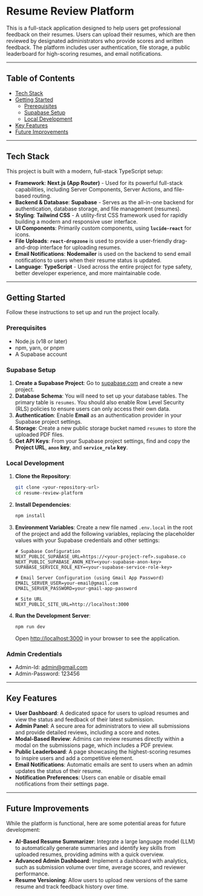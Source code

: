 # Resume Review Platform

This is a full-stack application designed to help users get professional feedback on their resumes. Users can upload their resumes, which are then reviewed by designated administrators who provide scores and written feedback. The platform includes user authentication, file storage, a public leaderboard for high-scoring resumes, and email notifications.

---

## Table of Contents

-   [Tech Stack](#tech-stack)
-   [Getting Started](#getting-started)
    -   [Prerequisites](#prerequisites)
    -   [Supabase Setup](#supabase-setup)
    -   [Local Development](#local-development)
-   [Key Features](#key-features)
-   [Future Improvements](#future-improvements)

---

## Tech Stack

This project is built with a modern, full-stack TypeScript setup:

* **Framework**: **Next.js (App Router)** - Used for its powerful full-stack capabilities, including Server Components, Server Actions, and file-based routing.
* **Backend & Database**: **Supabase** - Serves as the all-in-one backend for authentication, database storage, and file management (resumes).
* **Styling**: **Tailwind CSS** - A utility-first CSS framework used for rapidly building a modern and responsive user interface.
* **UI Components**: Primarily custom components, using **`lucide-react`** for icons.
* **File Uploads**: **`react-dropzone`** is used to provide a user-friendly drag-and-drop interface for uploading resumes.
* **Email Notifications**: **Nodemailer** is used on the backend to send email notifications to users when their resume status is updated.
* **Language**: **TypeScript** - Used across the entire project for type safety, better developer experience, and more maintainable code.

---

## Getting Started

Follow these instructions to set up and run the project locally.

### Prerequisites

* Node.js (v18 or later)
* npm, yarn, or pnpm
* A Supabase account

### Supabase Setup

1.  **Create a Supabase Project**: Go to [supabase.com](https://supabase.com) and create a new project.
2.  **Database Schema**: You will need to set up your database tables. The primary table is `resumes`. You should also enable Row Level Security (RLS) policies to ensure users can only access their own data.
3.  **Authentication**: Enable **Email** as an authentication provider in your Supabase project settings.
4.  **Storage**: Create a new public storage bucket named `resumes` to store the uploaded PDF files.
5.  **Get API Keys**: From your Supabase project settings, find and copy the **Project URL**, **`anon` key**, and **`service_role` key**.

### Local Development

1.  **Clone the Repository**:
    ```bash
    git clone <your-repository-url>
    cd resume-review-platform
    ```
2.  **Install Dependencies**:
    ```bash
    npm install
    ```
3.  **Environment Variables**:
    Create a new file named `.env.local` in the root of the project and add the following variables, replacing the placeholder values with your Supabase credentials and other settings:

    ```env
    # Supabase Configuration
    NEXT_PUBLIC_SUPABASE_URL=https://<your-project-ref>.supabase.co
    NEXT_PUBLIC_SUPABASE_ANON_KEY=<your-supabase-anon-key>
    SUPABASE_SERVICE_ROLE_KEY=<your-supabase-service-role-key>

    # Email Server Configuration (using Gmail App Password)
    EMAIL_SERVER_USER=your-email@gmail.com
    EMAIL_SERVER_PASSWORD=your-gmail-app-password

    # Site URL
    NEXT_PUBLIC_SITE_URL=http://localhost:3000
    ```

4.  **Run the Development Server**:
    ```bash
    npm run dev
    ```
    Open [http://localhost:3000](http://localhost:3000) in your browser to see the application.

### Admin Credentials
* Admin-Id: admin@gmail.com
* Admin-Password: 123456
---
## Key Features

* **User Dashboard**: A dedicated space for users to upload resumes and view the status and feedback of their latest submission.
* **Admin Panel**: A secure area for administrators to view all submissions and provide detailed reviews, including a score and notes.
* **Modal-Based Review**: Admins can review resumes directly within a modal on the submissions page, which includes a PDF preview.
* **Public Leaderboard**: A page showcasing the highest-scoring resumes to inspire users and add a competitive element.
* **Email Notifications**: Automatic emails are sent to users when an admin updates the status of their resume.
* **Notification Preferences**: Users can enable or disable email notifications from their settings page.

---

## Future Improvements

While the platform is functional, here are some potential areas for future development:

* **AI-Based Resume Summarizer**: Integrate a large language model (LLM) to automatically generate summaries and identify key skills from uploaded resumes, providing admins with a quick overview.
* **Advanced Admin Dashboard**: Implement a dashboard with analytics, such as submission volume over time, average scores, and reviewer performance.
* **Resume Versioning**: Allow users to upload new versions of the same resume and track feedback history over time.
